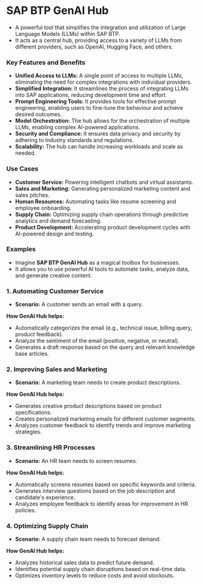 # SAP BTP GenAI Hub

- A powerful tool that simplifies the integration and utilization of Large Language Models (LLMs) within SAP BTP.
- It acts as a central hub, providing access to a variety of LLMs from different providers, such as OpenAI, Hugging Face, and others. 

### Key Features and Benefits
- **Unified Access to LLMs:** A single point of access to multiple LLMs, eliminating the need for complex integrations with individual providers.
- **Simplified Integration:** It streamlines the process of integrating LLMs into SAP applications, reducing development time and effort.
- **Prompt Engineering Tools:** It provides tools for effective prompt engineering, enabling users to fine-tune the behaviour and achieve desired outcomes.
- **Model Orchestration:** The hub allows for the orchestration of multiple LLMs, enabling complex AI-powered applications.
- **Security and Compliance:** It ensures data privacy and security by adhering to industry standards and regulations.
- **Scalability:** The hub can handle increasing workloads and scale as needed.

### Use Cases
- **Customer Service:** Powering intelligent chatbots and virtual assistants.
- **Sales and Marketing:** Generating personalized marketing content and sales pitches.
- **Human Resources:** Automating tasks like resume screening and employee onboarding.
- **Supply Chain:** Optimizing supply chain operations through predictive analytics and demand forecasting.
- **Product Development:** Accelerating product development cycles with AI-powered design and testing.

### Examples
- Imagine **SAP BTP GenAI Hub** as a magical toolbox for businesses.
- It allows you to use powerful AI tools to automate tasks, analyze data, and generate creative content.

### 1. Automating Customer Service
- **Scenario:** A customer sends an email with a query.

**How GenAI Hub helps:**
- Automatically categorizes the email (e.g., technical issue, billing query, product feedback).
- Analyze the sentiment of the email (positive, negative, or neutral).
- Generates a draft response based on the query and relevant knowledge base articles.

### 2. Improving Sales and Marketing
- **Scenario:** A marketing team needs to create product descriptions.

**How GenAI Hub helps:**
- Generates creative product descriptions based on product specifications.
- Creates personalized marketing emails for different customer segments.
- Analyzes customer feedback to identify trends and improve marketing strategies.

### 3. Streamlining HR Processes
- **Scenario:** An HR team needs to screen resumes.

**How GenAI Hub helps:**
- Automatically screens resumes based on specific keywords and criteria.
- Generates interview questions based on the job description and candidate's experience.
- Analyzes employee feedback to identify areas for improvement in HR policies.

### 4. Optimizing Supply Chain
- **Scenario:** A supply chain team needs to forecast demand.

**How GenAI Hub helps:**
- Analyzes historical sales data to predict future demand.
- Identifies potential supply chain disruptions based on real-time data.
- Optimizes inventory levels to reduce costs and avoid stockouts.
